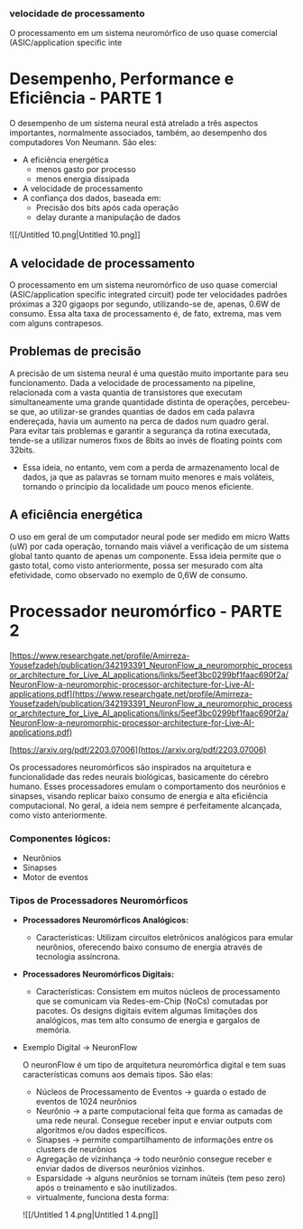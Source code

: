 ### **velocidade de processamento**

O processamento em um sistema neuromórfico de uso quase comercial (ASIC/application specific inte

# Desempenho, Performance e Eficiência - PARTE 1

O desempenho de um sistema neural está atrelado a três aspectos importantes, normalmente associados, também, ao desempenho dos computadores Von Neumann. São eles:

- A eficiência energética
    - menos gasto por processo
    - menos energia dissipada
- A velocidade de processamento
- A confiança dos dados, baseada em:
    - Precisão dos bits após cada operação
    - delay durante a manipulação de dados

  

![[/Untitled 10.png|Untitled 10.png]]

## A velocidade de processamento

O processamento em um sistema neuromórfico de uso quase comercial (ASIC/application specific integrated circuit) pode ter velocidades padrões próximas a 320 gigaops por segundo, utilizando-se de, apenas, 0.6W de consumo. Essa alta taxa de processamento é, de fato, extrema, mas vem com alguns contrapesos.

## Problemas de precisão

A precisão de um sistema neural é uma questão muito importante para seu funcionamento. Dada a velocidade de processamento na pipeline, relacionada com a vasta quantia de transistores que executam simultaneamente uma grande quantidade distinta de operações, percebeu-se que, ao utilizar-se grandes quantias de dados em cada palavra endereçada, havia um aumento na perca de dados num quadro geral.  
Para evitar tais problemas e garantir a segurança da rotina executada, tende-se a utilizar numeros fixos de 8bits ao invés de floating points com 32bits.  

- Essa ideia, no entanto, vem com a perda de armazenamento local de dados, ja que as palavras se tornam muito menores e mais voláteis, tornando o princípio da localidade um pouco menos eficiente.

## A eficiência energética

O uso em geral de um computador neural pode ser medido em micro Watts (uW) por cada operação, tornando mais viável a verificação de um sistema global tanto quanto de apenas um componente. Essa ideia permite que o gasto total, como visto anteriormente, possa ser mesurado com alta efetividade, como observado no exemplo de 0,6W de consumo.

# Processador neuromórfico - PARTE 2

[https://www.researchgate.net/profile/Amirreza-Yousefzadeh/publication/342193391_NeuronFlow_a_neuromorphic_processor_architecture_for_Live_AI_applications/links/5eef3bc0299bf1faac690f2a/NeuronFlow-a-neuromorphic-processor-architecture-for-Live-AI-applications.pdf](https://www.researchgate.net/profile/Amirreza-Yousefzadeh/publication/342193391_NeuronFlow_a_neuromorphic_processor_architecture_for_Live_AI_applications/links/5eef3bc0299bf1faac690f2a/NeuronFlow-a-neuromorphic-processor-architecture-for-Live-AI-applications.pdf)

[https://arxiv.org/pdf/2203.07006](https://arxiv.org/pdf/2203.07006)

Os processadores neuromórficos são inspirados na arquitetura e funcionalidade das redes neurais biológicas, basicamente do cérebro humano. Esses processadores emulam o comportamento dos neurônios e sinapses, visando replicar baixo consumo de energia e alta eficiência computacional. No geral, a ideia nem sempre é perfeitamente alcançada, como visto anteriormente.

### Componentes lógicos:

- Neurônios
- Sinapses
- Motor de eventos

### Tipos de Processadores Neuromórficos

- **Processadores Neuromórficos Analógicos:**
    - Características: Utilizam circuitos eletrônicos analógicos para emular neurônios, oferecendo baixo consumo de energia através de tecnologia assíncrona.
- **Processadores Neuromórficos Digitais:**
    - Características: Consistem em muitos núcleos de processamento que se comunicam via Redes-em-Chip (NoCs) comutadas por pacotes. Os designs digitais evitem algumas limitações dos analógicos, mas tem alto consumo de energia e gargalos de memória.
- Exemplo Digital → NeuronFlow
    
    O neuronFlow é um tipo de arquitetura neuromórfica digital e tem suas características comuns aos demais tipos. São elas:
    
    - Núcleos de Processamento de Eventos → guarda o estado de eventos de 1024 neurônios
    - Neurônio → a parte computacional feita que forma as camadas de uma rede neural. Consegue receber input e enviar outputs com algoritmos e/ou dados específicos.
    - Sinapses → permite compartilhamento de informações entre os clusters de neurônios
    - Agregação de vizinhança → todo neurônio consegue receber e enviar dados de diversos neurônios vizinhos.
    - Esparsidade → alguns neurônios se tornam inúteis (tem peso zero) após o treinamento e são inutilizados.
    - virtualmente, funciona desta forma:
    
    ![[/Untitled 1 4.png|Untitled 1 4.png]]